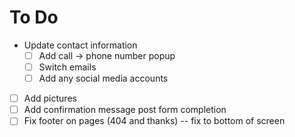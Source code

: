 # To Do

* Update contact information
  * [ ] Add call -> phone number popup
  * [ ] Switch emails
  * [ ] Add any social media accounts
* [ ] Add pictures
* [ ] Add confirmation message post form completion
* [ ] Fix footer on pages (404 and thanks) -- fix to bottom of screen
